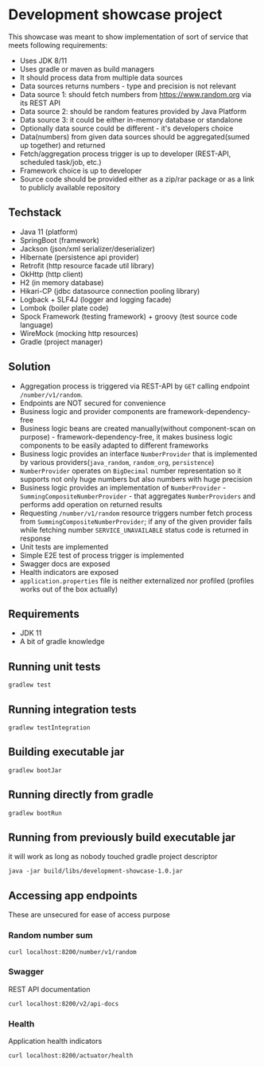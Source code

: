 # Development showcase project
This showcase was meant to show implementation of sort of service that meets following requirements:
* Uses JDK 8/11
* Uses gradle or maven as build managers
* It should process data from multiple data sources
* Data sources returns numbers - type and precision is not relevant
* Data source 1: should fetch numbers from https://www.random.org via its REST API
* Data source 2: should be random features provided by Java Platform
* Data source 3: it could be either in-memory database or standalone
* Optionally data source could be different - it's developers choice 
* Data(numbers) from given data sources should be aggregated(sumed up together) and returned 
* Fetch/aggregation process trigger is up to developer (REST-API, scheduled task/job, etc.)
* Framework choice is up to developer
* Source code should be provided either as a zip/rar package or as a link to publicly available repository  

## Techstack
* Java 11 (platform)
* SpringBoot (framework)
* Jackson (json/xml serializer/deserializer)
* Hibernate (persistence api provider)
* Retrofit (http resource facade util library)
* OkHttp (http client)
* H2 (in memory database)
* Hikari-CP (jdbc datasource connection pooling library)
* Logback + SLF4J (logger and logging facade)
* Lombok (boiler plate code)
* Spock Framework (testing framework) + groovy (test source code language)
* WireMock (mocking http resources)
* Gradle (project manager)

## Solution
* Aggregation process is triggered via REST-API by `GET` calling endpoint `/number/v1/random`.
* Endpoints are NOT secured for convenience
* Business logic and provider components are framework-dependency-free
* Business logic beans are created manually(without component-scan on purpose) - framework-dependency-free, it makes business logic components to be easily adapted to different frameworks
* Business logic provides an interface `NumberProvider` that is implemented by various providers(`java_random`, `random_org`, `persistence`)
* `NumberProvider` operates on `BigDecimal` number representation so it supports not only huge numbers but also numbers with huge precision
* Business logic provides an implementation of `NumberProvider` - `SummingCompositeNumberProvider` - that aggregates `NumberProviders` and performs add operation on returned results
* Requesting `/number/v1/random` resource triggers number fetch process from `SummingCompositeNumberProvider`; 
if any of the given provider fails while fetching number `SERVICE_UNAVAILABLE` status code is returned in response
* Unit tests are implemented
* Simple E2E test of process trigger is implemented
* Swagger docs are exposed
* Health indicators are exposed
* `application.properties` file is neither externalized nor profiled (profiles works out of the box actually)

## Requirements
* JDK 11
* A bit of gradle knowledge

## Running unit tests
```
gradlew test
```
## Running integration tests
```
gradlew testIntegration
```
## Building executable jar
```
gradlew bootJar
```

## Running directly from gradle
```
gradlew bootRun
```

## Running from previously build executable jar
it will work as long as nobody touched gradle project descriptor
```
java -jar build/libs/development-showcase-1.0.jar
```

## Accessing app endpoints
These are unsecured for ease of access purpose

### Random number sum
```
curl localhost:8200/number/v1/random
```

### Swagger
REST API documentation
```
curl localhost:8200/v2/api-docs
```
### Health
Application health indicators
```
curl localhost:8200/actuator/health
```
